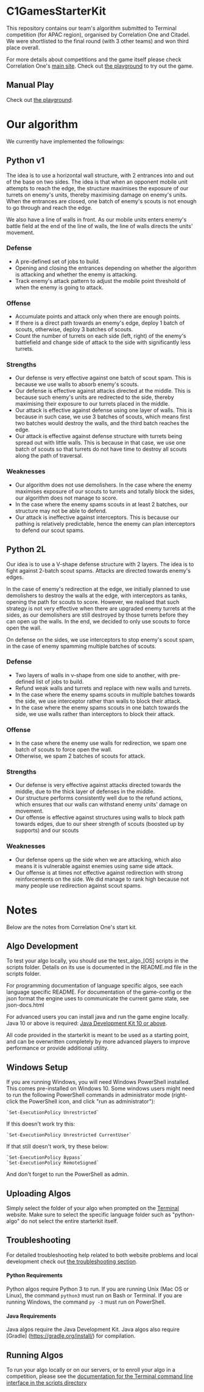 # C1GamesStarterKit

This repository contains our team's algorithm submitted to Terminal competition (for APAC region), organised by Correlation One and Citadel.
We were shortlisted to the final round (with 3 other teams) and won third place overall.

For more details about competitions and the game itself please check Correlation One's
[main site](https://terminal.c1games.com/rules). Check out [the playground](https://terminal.c1games.com/playground) to try out the game.

## Manual Play

Check out [the playground](https://terminal.c1games.com/playground).

# Our algorithm

We currently have implemented the followings:

## Python v1

The idea is to use a horizontal wall structure, with 2 entrances into and out of the base on two sides. The idea is that when an opponent mobile unit attempts to reach the edge, the structure maximises the exposure of our turrets on enemy's units, thereby maximising damage on enemy's units. When the entrances are closed, one batch of enemy's scouts is not enough to go through and reach the edge.

We also have a line of walls in front. As our mobile units enters enemy's battle field at the end of the line of walls, the line of walls directs the units' movement.

### Defense

* A pre-defined set of jobs to build.
* Opening and closing the entrances depending on whether the algorithm is attacking and whether the enemy is attacking.
* Track enemy's attack pattern to adjust the mobile point threshold of when the enemy is going to attack.

### Offense

* Accumulate points and attack only when there are enough points.
* If there is a direct path towards an enemy's edge, deploy 1 batch of scouts, otherwise, deploy 3 batches of scouts.
* Count the number of turrets on each side (left, right) of the enemy's battlefield and change side of attack to the side with significantly less turrets.

### Strengths

* Our defense is very effective against one batch of scout spam. This is because we use walls to absorb enemy's scouts.
* Our defense is effective against attacks directed at the middle. This is because such enemy's units are redirected to the side, thereby maximising their exposure to our turrets placed in the middle.
* Our attack is effective against defense using one layer of walls. This is because in such case, we use 3 batches of scouts, which means first two batches would destroy the walls, and the third batch reaches the edge.
* Our attack is effective against defense structure with turrets being spread out with little walls. This is because in that case, we use one batch of scouts so that turrets do not have time to destroy all scouts along the path of traversal.

### Weaknesses

* Our algorithm does not use demolishers. In the case where the enemy maximises exposure of our scouts to turrets and totally block the sides, our algorithm does not manage to score.
* In the case where the enemy spams scouts in at least 2 batches, our structure may not be able to defend.
* Our attack is ineffective against interceptors. This is because our pathing is relatively predictable, hence the enemy can plan interceptors to defend our scout spams.

## Python 2L

Our idea is to use a V-shape defense structure with 2 layers. The idea is to fight against 2-batch scout spams. Attacks are directed towards enemy's edges.

In the case of enemy's redirection at the edge, we initially planned to use demolishers to destroy the walls at the edge, with interceptors as tanks, opening the path for scouts to score. However, we realised that such strategy is not very effective when there are upgraded enemy turrets at the sides, as our demolishers are still destroyed by those turrets before they can open up the walls. In the end, we decided to only use scouts to force open the wall.

On defense on the sides, we use interceptors to stop enemy's scout spam, in the case of enemy spamming multiple batches of scouts.

### Defense

* Two layers of walls in v-shape from one side to another, with pre-defined list of jobs to build.
* Refund weak walls and turrets and replace with new walls and turrets.
* In the case where the enemy spams scouts in multiple batches towards the side, we use interceptor rather than walls to block their attack.
* In the case where the enemy spams scouts in one batch towards the side, we use walls rather than interceptors to block their attack.

### Offense

* In the case where the enemy use walls for redirection, we spam one batch of scouts to force open the wall.
* Otherwise, we spam 2 batches of scouts for attack.

### Strengths

* Our defense is very effective against attacks directed towards the middle, due to the thick layer of defenses in the middle.
* Our structure performs consistently well due to the refund actions, which ensures that our walls can withstand enemy units' damage on movement.
* Our offense is effective against structures using walls to block path towards edges, due to our sheer strength of scouts (boosted up by supports) and our scouts

### Weaknesses

* Our defense opens up the side when we are attacking, which also means it is vulnerable against enemies using same side attack.
* Our offense is at times not effective against redirection with strong reinforcements on the side. We did manage to rank high because not many people use redirection against scout spams.

# Notes

Below are the notes from Correlation One's start kit.

## Algo Development

To test your algo locally, you should use the test_algo_[OS] scripts in the scripts folder. Details on its use is documented in the README.md file in the scripts folder.

For programming documentation of language specific algos, see each language specific README.
For documentation of the game-config or the json format the engine uses to communicate the current game state, see json-docs.html

For advanced users you can install java and run the game engine locally. Java 10 or above is required: [Java Development Kit 10 or above](http://www.oracle.com/technetwork/java/javase/downloads/jdk10-downloads-4416644.html).

All code provided in the starterkit is meant to be used as a starting point, and can be overwritten completely by more advanced players to improve performance or provide additional utility.

## Windows Setup

If you are running Windows, you will need Windows PowerShell installed. This comes pre-installed on Windows 10.
Some windows users might need to run the following PowerShell commands in administrator mode (right-click the
PowerShell icon, and click "run as administrator"):
    
    `Set-ExecutionPolicy Unrestricted`
    
If this doesn't work try this:
    
    `Set-ExecutionPolicy Unrestricted CurrentUser`
    
If that still doesn't work, try these below:
    
    `Set-ExecutionPolicy Bypass`
    `Set-ExecutionPolicy RemoteSigned`
    
And don't forget to run the PowerShell as admin.

## Uploading Algos

Simply select the folder of your algo when prompted on the [Terminal](https://terminal.c1games.com) website. Make sure to select the specific language folder such as "python-algo" do not select the entire starterkit itself.

## Troubleshooting

For detailed troubleshooting help related to both website problems and local development check out [the troubleshooting section](https://terminal.c1games.com/rules#Troubleshooting).

#### Python Requirements

Python algos require Python 3 to run. If you are running Unix (Mac OS or Linux), the command `python3` must run on 
Bash or Terminal. If you are running Windows, the command `py -3` must run on PowerShell.
   
#### Java Requirements

Java algos require the Java Development Kit. Java algos also require [Gradle]
(https://gradle.org/install/) for compilation.
   
## Running Algos

To run your algo locally or on our servers, or to enroll your algo in a competition, please see the [documentation 
for the Terminal command line interface in the scripts directory](https://github.com/correlation-one/AIGamesStarterKit/tree/master/scripts)
